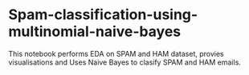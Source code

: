 # Spam-classification-using-multinomial-naive-bayes

This notebook performs EDA on SPAM and HAM dataset, provies visualisations and Uses Naive Bayes to clasify SPAM and HAM emails.
